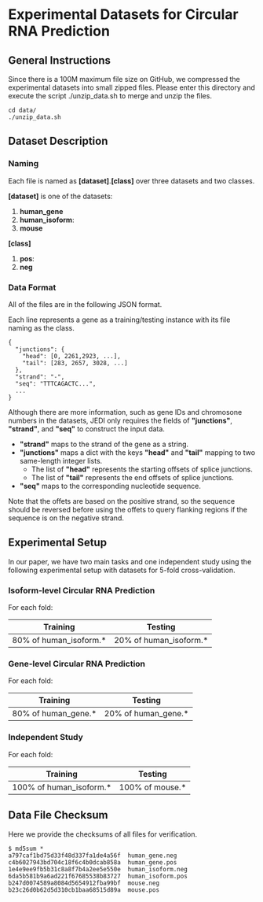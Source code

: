 # Experimental Datasets for Circular RNA Prediction

## General Instructions

Since there is a 100M maximum file size on GitHub, we compressed the experimental datasets into small zipped files. Please enter this directory and execute the script ./unzip_data.sh to merge and unzip the files.

```
cd data/
./unzip_data.sh
```

## Dataset Description

### Naming

Each file is named as **[dataset]**.**[class]** over three datasets and two classes.

**[dataset]** is one of the datasets:
1. **human_gene**
2. **human_isoform**:
3. **mouse**

**[class]** 
1. **pos**:
2. **neg**

### Data Format

All of the files are in the following JSON format.

Each line represents a gene as a training/testing instance with its file naming as the class.
```
{
  "junctions": {
    "head": [0, 2261,2923, ...],
    "tail": [283, 2657, 3028, ...]
  },
  "strand": "-",
  "seq": "TTTCAGACTC...",
  ...
}
```

Although there are more information, such as gene IDs and chromosone numbers in the datasets, JEDI only requires the fields of **"junctions"**, **"strand"**, and **"seq"** to construct the input data.

* **"strand"** maps to the strand of the gene as a string.
* **"junctions"** maps a dict with the keys **"head"** and **"tail"** mapping to two same-length integer lists.
  * The list of **"head"** represents the starting offsets of splice junctions.
  * The list of **"tail"** represents the end offsets of splice junctions.
* **"seq"** maps to the corresponding nucleotide sequence.

Note that the offets are based on the positive strand, so the sequence should be reversed before using the offets to query flanking regions if the sequence is on the negative strand.

## Experimental Setup

In our paper, we have two main tasks and one independent study using the following experimental setup with datasets for 5-fold cross-validation.

### Isoform-level Circular RNA Prediction

For each fold:

| Training | Testing |
| ----------- | ----------- |
| 80% of human_isoform.* | 20% of human_isoform.*  |


### Gene-level Circular RNA Prediction

For each fold:

| Training | Testing |
| ----------- | ----------- |
| 80% of human_gene.* | 20% of human_gene.*  |

### Independent Study

For each fold:

| Training | Testing |
| ----------- | ----------- |
| 100% of human_isoform.* | 100% of mouse.*  |



## Data File Checksum

Here we provide the checksums of all files for verification.

```
$ md5sum *
a797caf1bd75d33f48d337fa1de4a56f  human_gene.neg
c4b6027943bd704c18f6c4b0dcab858a  human_gene.pos
1e4e9ee9fb5b31c8a8f7b4a2ee5e550e  human_isoform.neg
6da5b581b9a6ad221f67685538b83727  human_isoform.pos
b247d0074589a8084d5654912fba99bf  mouse.neg
b23c26d0b62d5d310cb1baa68515d89a  mouse.pos
```
